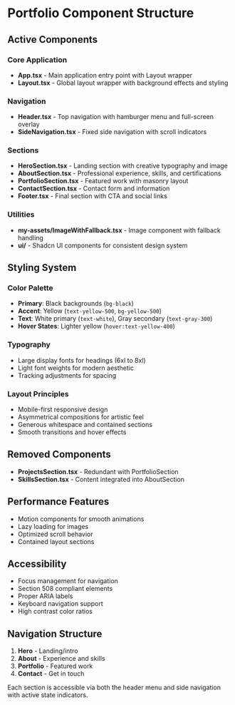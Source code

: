 # Portfolio Component Structure

## Active Components

### Core Application
- **App.tsx** - Main application entry point with Layout wrapper
- **Layout.tsx** - Global layout wrapper with background effects and styling

### Navigation
- **Header.tsx** - Top navigation with hamburger menu and full-screen overlay
- **SideNavigation.tsx** - Fixed side navigation with scroll indicators

### Sections
- **HeroSection.tsx** - Landing section with creative typography and image
- **AboutSection.tsx** - Professional experience, skills, and certifications
- **PortfolioSection.tsx** - Featured work with masonry layout
- **ContactSection.tsx** - Contact form and information
- **Footer.tsx** - Final section with CTA and social links

### Utilities
- **my-assets/ImageWithFallback.tsx** - Image component with fallback handling
- **ui/** - Shadcn UI components for consistent design system

## Styling System

### Color Palette
- **Primary**: Black backgrounds (`bg-black`)
- **Accent**: Yellow (`text-yellow-500`, `bg-yellow-500`) 
- **Text**: White primary (`text-white`), Gray secondary (`text-gray-300`)
- **Hover States**: Lighter yellow (`hover:text-yellow-400`)

### Typography
- Large display fonts for headings (6xl to 8xl)
- Light font weights for modern aesthetic
- Tracking adjustments for spacing

### Layout Principles
- Mobile-first responsive design
- Asymmetrical compositions for artistic feel
- Generous whitespace and contained sections
- Smooth transitions and hover effects

## Removed Components
- **ProjectsSection.tsx** - Redundant with PortfolioSection
- **SkillsSection.tsx** - Content integrated into AboutSection

## Performance Features
- Motion components for smooth animations
- Lazy loading for images
- Optimized scroll behavior
- Contained layout sections

## Accessibility
- Focus management for navigation
- Section 508 compliant elements  
- Proper ARIA labels
- Keyboard navigation support
- High contrast color ratios

## Navigation Structure
1. **Hero** - Landing/intro
2. **About** - Experience and skills  
3. **Portfolio** - Featured work
4. **Contact** - Get in touch

Each section is accessible via both the header menu and side navigation with active state indicators.